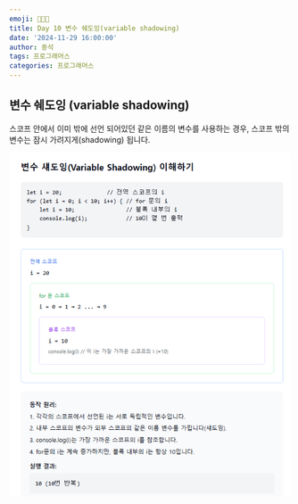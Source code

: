 ```yaml
---
emoji: 👨🏻‍💻
title: Day 10 변수 쉐도잉(variable shadowing)
date: '2024-11-29 16:00:00'
author: 중석
tags: 프로그래머스
categories: 프로그래머스
---
```


## 변수 쉐도잉 (variable shadowing)

스코프 안에서 이미 밖에 선언 되어있던 같은 이름의 변수를 사용하는 경우,
스코프 밖의 변수는 잠시 가려지게(shadowing) 됩니다.

![](RBF_image/RBF2_variableShadowing.png)
